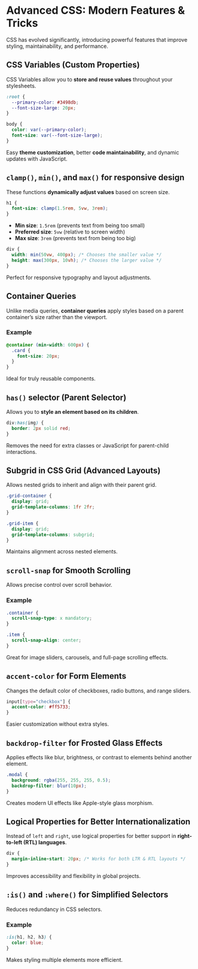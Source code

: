 # Advanced CSS: Modern Features & Tricks

CSS has evolved significantly, introducing powerful features that improve styling, maintainability, and performance. 

## CSS Variables (Custom Properties)
CSS Variables allow you to **store and reuse values** throughout your stylesheets.

```css
:root {
  --primary-color: #3498db;
  --font-size-large: 20px;
}

body {
  color: var(--primary-color);
  font-size: var(--font-size-large);
}
```
Easy **theme customization**, better **code maintainability**, and dynamic updates with JavaScript.

## `clamp()`, `min()`, and `max()` for responsive design
These functions **dynamically adjust values** based on screen size.

```css
h1 {
  font-size: clamp(1.5rem, 5vw, 3rem);
}
```
- **Min size**: `1.5rem` (prevents text from being too small)
- **Preferred size**: `5vw` (relative to screen width)
- **Max size**: `3rem` (prevents text from being too big)

```css
div {
  width: min(50vw, 400px); /* Chooses the smaller value */
  height: max(300px, 10vh); /* Chooses the larger value */
}
```
Perfect for responsive typography and layout adjustments.

## Container Queries 
Unlike media queries, **container queries** apply styles based on a parent container’s size rather than the viewport.

### **Example**
```css
@container (min-width: 600px) {
  .card {
    font-size: 20px;
  }
}
```
Ideal for truly reusable components.

## `has()` selector (Parent Selector)
Allows you to **style an element based on its children**.

```css
div:has(img) {
  border: 2px solid red;
}
```
Removes the need for extra classes or JavaScript for parent-child interactions.

## Subgrid in CSS Grid (Advanced Layouts)
Allows nested grids to inherit and align with their parent grid.

```css
.grid-container {
  display: grid;
  grid-template-columns: 1fr 2fr;
}

.grid-item {
  display: grid;
  grid-template-columns: subgrid;
}
```
Maintains alignment across nested elements.

## `scroll-snap` for Smooth Scrolling
Allows precise control over scroll behavior.

### **Example**
```css
.container {
  scroll-snap-type: x mandatory;
}

.item {
  scroll-snap-align: center;
}
```
Great for image sliders, carousels, and full-page scrolling effects.

## `accent-color` for Form Elements
Changes the default color of checkboxes, radio buttons, and range sliders.

```css
input[type="checkbox"] {
  accent-color: #ff5733;
}
```
Easier customization without extra styles.

## `backdrop-filter` for Frosted Glass Effects
Applies effects like blur, brightness, or contrast to elements behind another element.

```css
.modal {
  background: rgba(255, 255, 255, 0.5);
  backdrop-filter: blur(10px);
}
```
Creates modern UI effects like Apple-style glass morphism.

## Logical Properties for Better Internationalization
Instead of `left` and `right`, use logical properties for better support in **right-to-left (RTL) languages**.

```css
div {
  margin-inline-start: 20px; /* Works for both LTR & RTL layouts */
}
```
Improves accessibility and flexibility in global projects.

##  `:is()` and `:where()` for Simplified Selectors
Reduces redundancy in CSS selectors.

### **Example**
```css
:is(h1, h2, h3) {
  color: blue;
}
```
Makes styling multiple elements more efficient.

